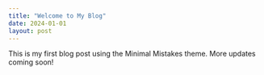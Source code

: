 ```yaml
---
title: "Welcome to My Blog"
date: 2024-01-01
layout: post
---
```


This is my first blog post using the Minimal Mistakes theme. More updates coming soon!
